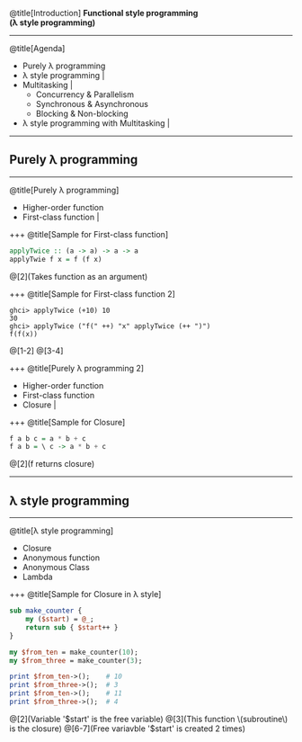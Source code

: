 @title[Introduction]
__Functional style programming__<br />
__(λ style programming)__

---
@title[Agenda]

- Purely λ programming
- λ style programming |
- Multitasking |
    - Concurrency & Parallelism
    - Synchronous & Asynchronous
    - Blocking & Non-blocking
- λ style programming with Multitasking |

---
## Purely λ programming

---
@title[Purely λ programming]

- Higher-order function
- First-class function |

+++
@title[Sample for First-class function]

```haskell
applyTwice :: (a -> a) -> a -> a
applyTwie f x = f (f x)
```
@[2](Takes function as an argument)

+++
@title[Sample for First-class function 2]
<!--Didn't validate yet -->
```
ghci> applyTwice (+10) 10
30
ghci> applyTwice ("f(" ++) "x" applyTwice (++ ")")
f(f(x))
```
@[1-2]
@[3-4]

+++
@title[Purely λ programming 2]

- Higher-order function
- First-class function
- Closure |

+++
@title[Sample for Closure]

```haskell
f a b c = a * b + c
f a b = \ c -> a * b + c
```
@[2](f returns closure)

---
## λ style programming

---
@title[λ style programming]

- Closure
- Anonymous function
- Anonymous Class
- Lambda

+++
@title[Sample for Closure in λ style]

```perl
sub make_counter {
    my ($start) = @_;
    return sub { $start++ }
}

my $from_ten = make_counter(10);
my $from_three = make_counter(3);

print $from_ten->();    # 10
print $from_three->();  # 3
print $from_ten->();    # 11
print $from_three->();  # 4
```
@[2](Variable '$start' is the free variable)
@[3](This function \(subroutine\) is the closure)
@[6-7](Free variavble '$start' is created 2 times)

